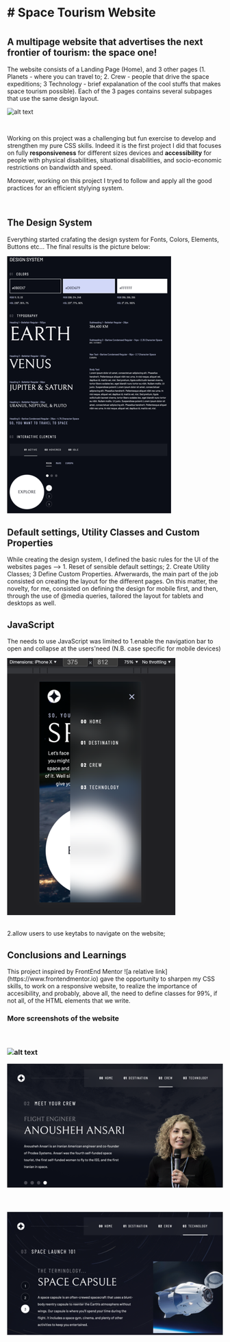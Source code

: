 <h1># Space Tourism Website<h1>

<h2> A multipage website that advertises the next frontier of tourism: the space one! </h2>
  The website consists of a Landing Page (Home), and 3 other pages (1. Planets - where you can travel to; 2. Crew - people that drive the space expeditions; 3 Technology - brief expalanation of the cool stuffs that makes space tourism possible).
  Each of the 3 pages contains several subpages that use the same design layout. 
  
  </br>

![alt text](media/website_preview/website_preview_planet.png)
  
  </br>

Working on this project was a challenging but fun exercise to develop and strengthen my pure CSS skills. Indeed it is the first project I did that focuses on fully <strong>responsiveness</strong> for different sizes devices and <strong>accessibility</strong> for people with physical disabilities, situational disabilities, and socio-economic restrictions on bandwidth and speed.

Moreover, working on this project I tryed to follow and apply all the good practices for an efficient stylying system. 

</br>
  <h2>The Design System</h2>
Everything started crafating the design system for Fonts, Colors, Elements, Buttons etc... The final results is the picture below:
</br>

![alt text](media/website_preview/website_preview_designsystem.png)
</br>
  
  <h2>Default settings, Utility Classes and Custom Properties</h2>
While creating the design system, I defined the basic rules for the UI of the websites pages --> 1. Reset of sensible default settings; 2. Create Utility Classes; 3 Define Custom Properties. Afwerwards, the main part of the job consisted on creating the layout for the different pages. On this matter, the novelty, for me, consisted on defining the design for mobile first, and then, through the use of @media queries, tailored the layout for tablets and desktops as well. 
</br>
  
  <h2>JavaScript</h2>
  
The needs to use JavaScript was limited to 
  1.enable the navigation bar to open and collapse at the users'need (N.B. case specific for mobile devices)
  </br>
  
 ![alt text](media/website_preview/website_preview_mobileview.png) 
  
  </br>
  2.allow users to use keytabs to navigate on the website;
  </br>
 
  <h2>Conclusions and Learnings</h2>
  This project inspired by FrontEnd Mentor ![a relative link](https://www.frontendmentor.io) gave the opportunity to sharpen my CSS skills, to work on a responsive website, to realize the importance of accesibility, and probably, above all, the need to define classes for 99%, if not all, of the HTML elements that we write. 
  
  </br>
  
  <h3>More screenshots of the website<h3>
  </br>

![alt text](media/website_preview/website_preview_planet.png)
  </br>

![alt text](media/website_preview/website_preview_crew.png)

  </br>
  
![alt text](media/website_preview/website_preview_technology.png)




